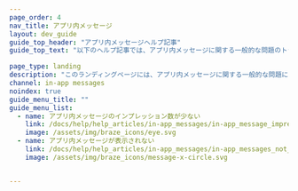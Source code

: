 ```yaml
---
page_order: 4
nav_title: アプリ内メッセージ
layout: dev_guide
guide_top_header: "アプリ内メッセージヘルプ記事"
guide_top_text: "以下のヘルプ記事では、アプリ内メッセージに関する一般的な問題のトラブルシューティングについて説明します。"

page_type: landing
description: "このランディングページには、アプリ内メッセージに関する一般的な問題についてのヘルプ記事が含まれています。"
channel: in-app messages
noindex: true
guide_menu_title: ""
guide_menu_list:
  - name: アプリ内メッセージのインプレッション数が少ない
    link: /docs/help/help_articles/in-app_messages/in-app_message_impressions_appear_lower_than_expected/
    image: /assets/img/braze_icons/eye.svg
  - name: アプリ内メッセージが表示されない
    link: /docs/help/help_articles/in-app_messages/in-app_messages_not_displaying/
    image: /assets/img/braze_icons/message-x-circle.svg


---
```


